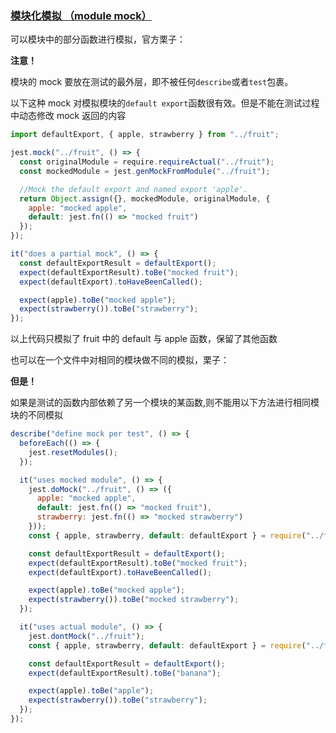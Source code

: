 ### [模块化模拟 （module mock）](https://www.jianshu.com/p/5551541d2b6d)

可以模块中的部分函数进行模拟，官方栗子：

**注意！**

模块的 mock 要放在测试的最外层，即不被任何`describe`或者`test`包裹。

以下这种 mock 对模拟模块的`default export`函数很有效。但是不能在测试过程中动态修改 mock 返回的内容

```js
import defaultExport, { apple, strawberry } from "../fruit";

jest.mock("../fruit", () => {
  const originalModule = require.requireActual("../fruit");
  const mockedModule = jest.genMockFromModule("../fruit");

  //Mock the default export and named export 'apple'.
  return Object.assign({}, mockedModule, originalModule, {
    apple: "mocked apple",
    default: jest.fn(() => "mocked fruit")
  });
});

it("does a partial mock", () => {
  const defaultExportResult = defaultExport();
  expect(defaultExportResult).toBe("mocked fruit");
  expect(defaultExport).toHaveBeenCalled();

  expect(apple).toBe("mocked apple");
  expect(strawberry()).toBe("strawberry");
});
```

以上代码只模拟了 fruit 中的 default 与 apple 函数，保留了其他函数

也可以在一个文件中对相同的模块做不同的模拟，栗子：

**但是！**

如果是测试的函数内部依赖了另一个模块的某函数,则不能用以下方法进行相同模块的不同模拟

```js
describe("define mock per test", () => {
  beforeEach(() => {
    jest.resetModules();
  });

  it("uses mocked module", () => {
    jest.doMock("../fruit", () => ({
      apple: "mocked apple",
      default: jest.fn(() => "mocked fruit"),
      strawberry: jest.fn(() => "mocked strawberry")
    }));
    const { apple, strawberry, default: defaultExport } = require("../fruit");

    const defaultExportResult = defaultExport();
    expect(defaultExportResult).toBe("mocked fruit");
    expect(defaultExport).toHaveBeenCalled();

    expect(apple).toBe("mocked apple");
    expect(strawberry()).toBe("mocked strawberry");
  });

  it("uses actual module", () => {
    jest.dontMock("../fruit");
    const { apple, strawberry, default: defaultExport } = require("../fruit");

    const defaultExportResult = defaultExport();
    expect(defaultExportResult).toBe("banana");

    expect(apple).toBe("apple");
    expect(strawberry()).toBe("strawberry");
  });
});
```
